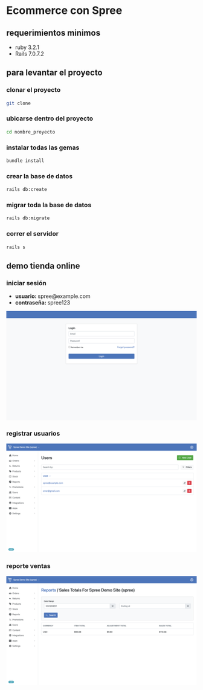 # Ecommerce con Spree 
## requerimientos minimos 
<ul>
  <li>ruby 3.2.1</li>
  <li>Rails 7.0.7.2</li>
</ul>

## para levantar el proyecto 
### clonar el proyecto 
```bash
git clone 
```
### ubicarse dentro del proyecto 
```bash
cd nombre_proyecto
```
### instalar todas las gemas 
```bash
bundle install
```
### crear la base de datos 
```bash
rails db:create
```
### migrar toda la base de datos 
```bash
rails db:migrate
```
### correr el servidor 
```bash
rails s
```

## demo tienda online
### iniciar sesión
<ul>
  <li> <strong> usuario: </strong> spree@example.com </li>
  <li> <strong> contraseña: </strong> spree123 </li>
</ul>
<img src="./app/assets/images/sesion.png">

### registrar usuarios 
<img src="./app/assets/images/registrar_user.png">

### reporte ventas
<img src="./app/assets/images/reporte.png">


